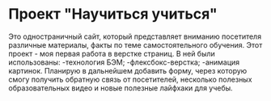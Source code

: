 # Проект "Научиться учиться"
Это одностраничный сайт, который представляет вниманию посетителя различные материалы, факты по теме самостоятельного обучения.  Этот проект - моя первая работа в верстке страниц.  В ней были использованы:  -технология БЭМ;  -флексбокс-верстка;  -анимация картинок.  Планирую в дальнейшем добавить форму, через которую смогу получить обратную связь от посетителей, несколько полезных образовательных видео и новые полезные лайфхаки для учебы.
